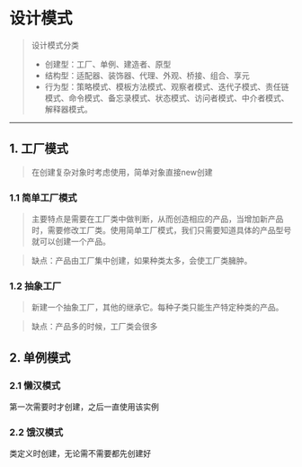 # 设计模式
> 设计模式分类
> - 创建型：工厂、单例、建造者、原型
> - 结构型：适配器、装饰器、代理、外观、桥接、组合、享元
> - 行为型：策略模式、模板方法模式、观察者模式、迭代子模式、责任链模式、命令模式、备忘录模式、状态模式、访问者模式、中介者模式、解释器模式。
---
## 1. 工厂模式
> 在创建复杂对象时考虑使用，简单对象直接new创建

### 1.1 简单工厂模式
> 主要特点是需要在工厂类中做判断，从而创造相应的产品，当增加新产品时，需要修改工厂类。使用简单工厂模式，我们只需要知道具体的产品型号就可以创建一个产品。

> 缺点：产品由工厂集中创建，如果种类太多，会使工厂类臃肿。

### 1.2 抽象工厂
> 新建一个抽象工厂，其他的继承它。每种子类只能生产特定种类的产品。

> 缺点：产品多的时候，工厂类会很多

## 2. 单例模式
### 2.1 懒汉模式
第一次需要时才创建，之后一直使用该实例

### 2.2 饿汉模式
类定义时创建，无论需不需要都先创建好